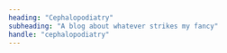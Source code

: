 ```yaml
---
heading: "Cephalopodiatry"
subheading: "A blog about whatever strikes my fancy"
handle: "cephalopodiatry"
---
```

